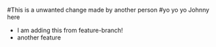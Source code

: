 #This is a unwanted change made by another person
#yo yo yo Johnny here

- I am adding this from feature-branch!
- another feature
